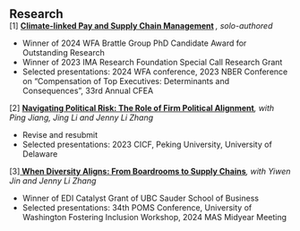  
<h2 id="research" style="margin: 2px 0px 0px;"> <br> 
<br> Research</h2>


<div>
  <div class="title"> [1] <strong> <a href="https://papers.ssrn.com/sol3/papers.cfm?abstract_id=4847937">Climate-linked Pay and Supply Chain Management</a> </strong><em>, solo-authored</em> </div>
  <ul>
    <li>   Winner of 2024 WFA Brattle Group PhD Candidate Award for Outstanding Research  <br></li>
     <li>   Winner of 2023 IMA Research Foundation Special Call Research Grant <br></li>
     <li>   Selected presentations: 2024 WFA conference, 2023 NBER Conference on “Compensation of Top Executives: Determinants and Consequences”, 33rd Annual CFEA</li>
  
  </ul>

</div>

  
<div>
<div class="title"> [2] <strong><a href="https://papers.ssrn.com/sol3/papers.cfm?abstract_id=4430507">Navigating Political Risk: The Role of Firm Political Alignment</a></strong><em>, with Ping Jiang, Jing Li and Jenny Li Zhang  </em> </div>
 <ul>
     <li>  Revise and resubmit </li>
  <li>  Selected presentations: 2023 CICF, Peking University, University of Delaware</li>
 
  </ul>

</div>

  
<div>
 <div class="title"> [3]<strong><a href="https://papers.ssrn.com/sol3/papers.cfm?abstract_id=5016160"> When Diversity Aligns: From Boardrooms to Supply Chains</a></strong><em>, with Yiwen Jin and Jenny Li Zhang</em> </div>
 <ul>
     <li>  Winner of EDI Catalyst Grant of UBC Sauder School of Business</li>
   <li>   Selected presentations: 34th POMS Conference, University of Washington Fostering Inclusion Workshop, 2024 MAS Midyear Meeting</li>
  

  </ul>
 
</div>

  

 
